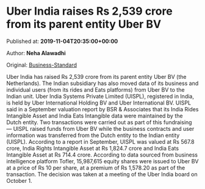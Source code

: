 
# Uber India raises Rs 2,539 crore from its parent entity Uber BV

Published at: **2019-11-04T20:35:00+00:00**

Author: **Neha Alawadhi**

Original: [Business-Standard](https://www.business-standard.com/article/companies/uber-india-raises-rs-2-539-crore-from-its-parent-entity-uber-bv-119110500056_1.html)

Uber India has raised Rs 2,539 crore from its parent entity Uber BV (the Netherlands). The Indian subsidiary has also moved data of its business and individual users (from its rides and Eats platforms) from Uber BV to the Indian unit.
Uber India Systems Private Limited (UISPL), registered in India, is held by Uber International Holding BV and Uber International BV.
UISPL said in a September valuation report by BSR & Associates that its India Rides Intangible Asset and India Eats Intangible data were maintained by the Dutch entity.
Two transactions were carried out as part of this fundraising — UISPL raised funds from Uber BV while the business contracts and user information was transferred from the Dutch entity to the Indian entity (UISPL).
According to a report in September, UISPL was valued at Rs 567.8 crore, India Rights Intangible Asset at Rs 1,824.7 crore and India Eats Intangible Asset at Rs 714.4 crore.
According to data sourced from business intelligence platform Tofler, 15,987,615 equity shares were issued to Uber BV at a price of Rs 10 per share, at a premium of Rs 1,578.20 as part of the transaction. The decision was taken at a meeting of the Uber India board on October 1.
